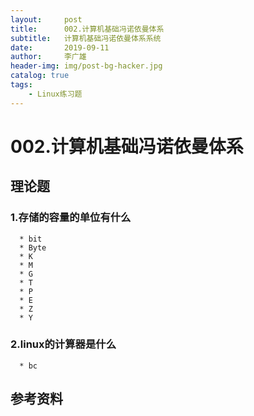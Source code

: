 ```yaml
---
layout:     post
title:      002.计算机基础冯诺依曼体系
subtitle:   计算机基础冯诺依曼体系系统
date:       2019-09-11
author:     李广雄
header-img: img/post-bg-hacker.jpg
catalog: true
tags:
    - Linux练习题
---
```


# 002.计算机基础冯诺依曼体系

## 理论题

### 1.存储的容量的单位有什么

	  * bit
	  * Byte
	  * K
	  * M
	  * G
	  * T
	  * P
	  * E
	  * Z
	  * Y	  
	           
### 2.linux的计算器是什么

	  * bc      

## 参考资料
	


